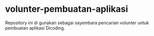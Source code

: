 # volunter-pembuatan-aplikasi
Repository ini di gunakan sebagai sayembara pencarian volunter untuk pembuatan aplikasi Dicoding.
